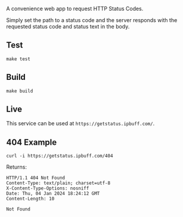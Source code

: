 A convenience web app to request HTTP Status Codes.

Simply set the path to a status code and the server responds with the requested status code and status text in the body.

## Test
`make test`

## Build
`make build`

## Live
This service can be used at `https://getstatus.ipbuff.com/`.

## 404 Example
``` 
curl -i https://getstatus.ipbuff.com/404
```

Returns:
```
HTTP/1.1 404 Not Found
Content-Type: text/plain; charset=utf-8
X-Content-Type-Options: nosniff
Date: Thu, 04 Jan 2024 18:24:12 GMT
Content-Length: 10

Not Found
```
